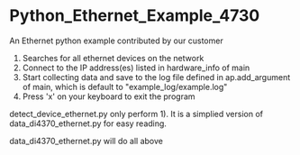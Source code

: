 # Python_Ethernet_Example_4730
An Ethernet python example contributed by our customer

1) Searches for all ethernet devices on the network
2) Connect to the IP address(es) listed in hardware_info of main
3) Start collecting data and save to the log file defined in ap.add_argument of main, which is default to "example_log/example.log"
4) Press 'x' on your keyboard to exit the program

detect_device_ethernet.py only perform 1). It is a simplied version of data_di4370_ethernet.py for easy reading.

data_di4370_ethernet.py will do all above

